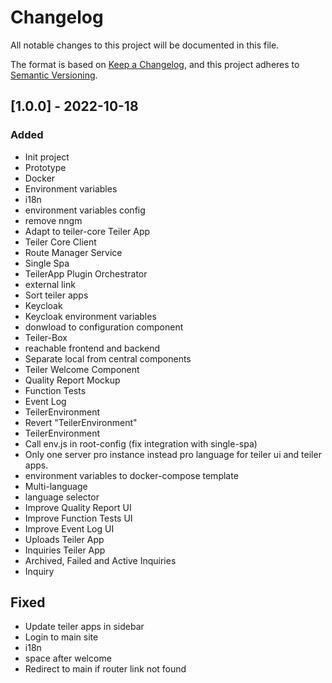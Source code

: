 # Changelog
All notable changes to this project will be documented in this file.

The format is based on [Keep a Changelog](https://keepachangelog.com/en/1.0.0/),
and this project adheres to [Semantic Versioning](https://semver.org/spec/v2.0.0.html).

## [1.0.0] - 2022-10-18
### Added
- Init project
- Prototype
- Docker
- Environment variables
- i18n
- environment variables config
- remove nngm
- Adapt to teiler-core Teiler App
- Teiler Core Client
- Route Manager Service
- Single Spa
- TeilerApp Plugin Orchestrator
- external link
- Sort teiler apps
- Keycloak
- Keycloak environment variables
- donwload to configuration component
- Teiler-Box
- reachable frontend and backend
- Separate local from central components
- Teiler Welcome Component
- Quality Report Mockup
- Function Tests
- Event Log
- TeilerEnvironment
- Revert "TeilerEnvironment"
- TeilerEnvironment
- Call env.js in root-config (fix integration with single-spa)
- Only one server pro instance instead pro language for teiler ui and teiler apps.
- environment variables to docker-compose template
- Multi-language
- language selector
- Improve Quality Report UI
- Improve Function Tests UI
- Improve Event Log UI
- Uploads Teiler App
- Inquiries Teiler App
- Archived, Failed and Active Inquiries
- Inquiry

## Fixed
- Update teiler apps in sidebar
- Login to main site
- i18n
- space after welcome
- Redirect to main if router link not found
